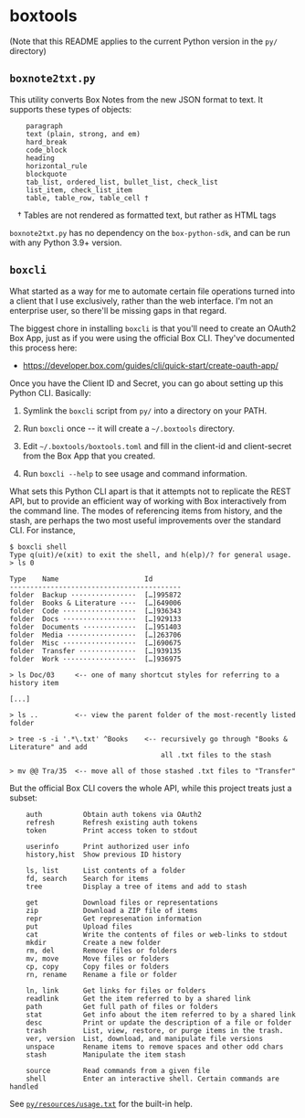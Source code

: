 # boxtools

(Note that this README applies to the current Python version in the `py/` directory)

## `boxnote2txt.py`

This utility converts Box Notes from the new JSON format to text. It supports these types
of objects:

```
    paragraph
    text (plain, strong, and em)
    hard_break
    code_block
    heading
    horizontal_rule
    blockquote
    tab_list, ordered_list, bullet_list, check_list
    list_item, check_list_item
    table, table_row, table_cell †
```

 † Tables are not rendered as formatted text, but rather as HTML tags

`boxnote2txt.py` has no dependency on the `box-python-sdk`, and can be run with any Python
3.9+ version.


## `boxcli`

What started as a way for me to automate certain file operations turned into a client that
I use exclusively, rather than the web interface. I'm not an enterprise user, so there'll
be missing gaps in that regard.

The biggest chore in installing `boxcli` is that you'll need to create an OAuth2 Box App,
just as if you were using the official Box CLI. They've documented this process here:

* https://developer.box.com/guides/cli/quick-start/create-oauth-app/

Once you have the Client ID and Secret, you can go about setting up this Python CLI.
Basically:

1. Symlink the `boxcli` script from `py/` into a directory on your PATH.

2. Run `boxcli` once -- it will create a `~/.boxtools` directory.

3. Edit `~/.boxtools/boxtools.toml` and fill in the client-id and client-secret from the
   Box App that you created.

4. Run `boxcli --help` to see usage and command information.

What sets this Python CLI apart is that it attempts not to replicate the REST API, but to
provide an efficient way of working with Box interactively from the command line. The
modes of referencing items from history, and the stash, are perhaps the two most useful
improvements over the standard CLI. For instance,

```
$ boxcli shell
Type q(uit)/e(xit) to exit the shell, and h(elp)/? for general usage.
> ls 0

Type    Name                     Id
------------------------------------------
folder  Backup ················  […]995872
folder  Books & Literature ····  […]649006
folder  Code ··················  […]936343
folder  Docs ··················  […]929133
folder  Documents ·············  […]951403
folder  Media ·················  […]263706
folder  Misc ··················  […]690675
folder  Transfer ··············  […]939135
folder  Work ··················  […]936975

> ls Doc/03     <-- one of many shortcut styles for referring to a history item

[...]

> ls ..         <-- view the parent folder of the most-recently listed folder

> tree -s -i '.*\.txt' ^Books    <-- recursively go through "Books & Literature" and add
                                     all .txt files to the stash

> mv @@ Tra/35  <-- move all of those stashed .txt files to "Transfer"
```

But the official Box CLI covers the whole API, while this project treats just a subset:

```
    auth          Obtain auth tokens via OAuth2
    refresh       Refresh existing auth tokens
    token         Print access token to stdout

    userinfo      Print authorized user info
    history,hist  Show previous ID history

    ls, list      List contents of a folder
    fd, search    Search for items
    tree          Display a tree of items and add to stash

    get           Download files or representations
    zip           Download a ZIP file of items
    repr          Get represenation information
    put           Upload files
    cat           Write the contents of files or web-links to stdout
    mkdir         Create a new folder
    rm, del       Remove files or folders
    mv, move      Move files or folders
    cp, copy      Copy files or folders
    rn, rename    Rename a file or folder

    ln, link      Get links for files or folders
    readlink      Get the item referred to by a shared link
    path          Get full path of files or folders
    stat          Get info about the item referred to by a shared link
    desc          Print or update the description of a file or folder
    trash         List, view, restore, or purge items in the trash.
    ver, version  List, download, and manipulate file versions
    unspace       Rename items to remove spaces and other odd chars
    stash         Manipulate the item stash

    source        Read commands from a given file
    shell         Enter an interactive shell. Certain commands are handled
```

See [`py/resources/usage.txt`](py/resources/usage.txt) for the built-in help.
